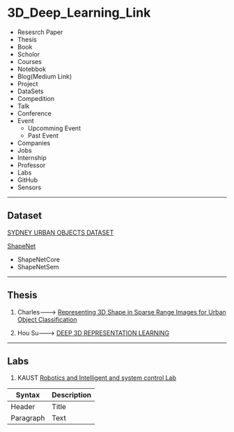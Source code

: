 # 3D_Deep_Learning_Link

- Resesrch Paper
- Thesis
- Book
- Scholor
- Courses
- Notebbok
- Blog(Medium Link)
- Project
- DataSets
- Compedition
- Talk
- Conference
- Event
  - Upcomming Event
  - Past Event
- Companies 
- Jobs
- Internship
- Professor
- Labs
- GitHub  
- Sensors
---
## Dataset

[SYDNEY URBAN OBJECTS DATASET](http://www.acfr.usyd.edu.au/papers/SydneyUrbanObjectsDataset.shtml)
  
[ShapeNet](https://www.shapenet.org/https://arxiv.org/pdf/1512.03012.pdf)
  - ShapeNetCore
  - ShapeNetSem

---
## Thesis
1. Charles---> [Representing 3D Shape in Sparse Range Images for Urban Object Classification](https://core.ac.uk/download/pdf/41238133.pdf)

2. Hou Su---> [DEEP 3D REPRESENTATION LEARNING](http://ai.ucsd.edu/~haosu/papers/thesis_finalversion.pdf)

---
## Labs
1. KAUST [Robotics and Intelligent and system control Lab](https://cemse.kaust.edu.sa/risc)



<!-- Researcher -->

| Syntax | Description |
| ----------- | ----------- |
| Header | Title |
| Paragraph | Text |